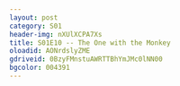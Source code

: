 ```yaml
---
layout: post 
category: S01 
header-img: nXUlXCPA7Xs 
title: S01E10 -- The One with the Monkey 
oloadid: AONrdslyZME 
gdriveid: 0BzyFMnstuAWRTTBhYmJMc0lNN00
bgcolor: 004391
--- 
```

<!--more--> 

